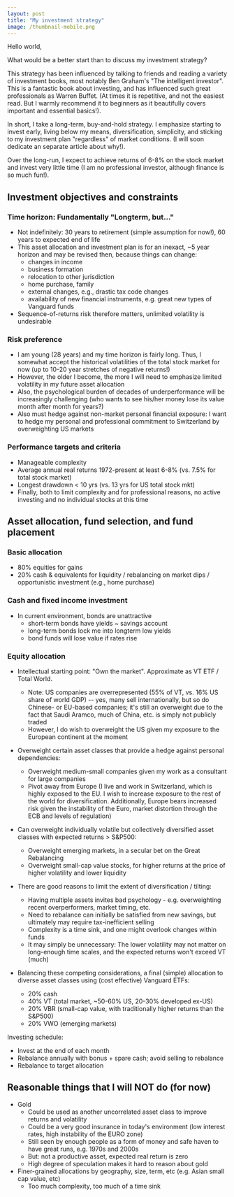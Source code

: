 ```yaml
---
layout: post
title: "My investment strategy"
image: /thumbnail-mobile.png
---
```


Hello world,

What would be a better start than to discuss my investment strategy?

This strategy has been influenced by talking to friends and reading a variety of investment books, most notably Ben Graham's "The intelligent investor". This is a fantastic book about investing, and has influenced such great professionals as Warren Buffet.
(At times it is repetitive, and not the easiest read. But I warmly recommend it to beginners as it beautifully covers important and essential basics!).

In short, I take a long-term, buy-and-hold strategy. I emphasize starting to invest early, living below my means, diversification, simplicity, and sticking to my investment plan "regardless" of market conditions. (I will soon dedicate an separate article about why!).

Over the long-run, I expect to achieve returns of 6-8% on the stock market and invest very little time (I am no professional investor, although finance is so much fun!). 



## Investment objectives and constraints

### Time horizon: Fundamentally "Longterm, but..."
- Not indefinitely: 30 years to retirement (simple assumption for now!), 60 years to expected end of life
- This asset allocation and investment plan is for an inexact, ~5 year horizon and may be revised then, because things can change:
  - changes in income
  - business formation
  - relocation to other jurisdiction
  - home purchase, family
  - external changes, e.g., drastic tax code changes
  - availability of new financial instruments, e.g. great new types of Vanguard funds
- Sequence-of-returns risk therefore matters, unlimited volatility is undesirable

### Risk preference
- I am young (28 years) and my time horizon is fairly long. Thus, I somewhat accept the historical volatilities of the total stock market for now (up to 10-20 year stretches of negative returns!)
- However, the older I become, the more I will need to emphasize limited volatility in my future asset allocation
- Also, the psychological burden of decades of underperformance will be increasingly challenging (who wants to see his/her money lose its value month after month for years?)
- Also must hedge against non-market personal financial exposure: I want to hedge my personal and professional commitment to Switzerland by overweighting US markets

### Performance targets and criteria
- Manageable complexity
- Average annual real returns 1972-present at least 6-8% (vs. 7.5% for total stock market)
- Longest drawdown < 10 yrs (vs. 13 yrs for US total stock mkt)
- Finally, both to limit complexity and for professional reasons, no active investing and no individual stocks at this time


## Asset allocation, fund selection, and fund placement

### Basic allocation 

- 80% equities for gains
- 20% cash & equivalents for liquidity / rebalancing on market dips / opportunistic investment (e.g., home purchase)

### Cash and fixed income investment

- In current environment, bonds are unattractive
  - short-term bonds have yields ~ savings account
  - long-term bonds lock me into longterm low yields
  - bond funds will lose value if rates rise
  
### Equity allocation

- Intellectual starting point: "Own the market".  Approximate as VT ETF / Total World.
  - Note: US companies are overrepresented (55% of VT, vs. 16% US share of world GDP) -- yes, many sell internationally, but so do Chinese- or EU-based companies; it's still an overweight due to the fact that Saudi Aramco, much of China, etc. is simply not publicly traded
  - However, I do wish to overweight the US given my exposure to the European continent at the moment

- Overweight certain asset classes that provide a hedge against personal dependencies:
  - Overweight medium-small companies given my work as a consultant for large companies
  - Pivot away from Europe (I live and work in Switzerland, which is highly exposed to the EU. I wish to increase exposure to the rest of the world for diversification. Additionally, Europe bears increased risk given the instability of the Euro, market distortion through the ECB and levels of regulation)
- Can overweight individually volatile but collectively diversified asset classes with expected returns > S&P500:
  - Overweight emerging markets, in a secular bet on the Great Rebalancing
  - Overweight small-cap value stocks, for higher returns at the price of higher volatility and lower liquidity
   
- There are good reasons to limit the extent of diversification / tilting:
  - Having multiple assets invites bad psychology - e.g. overweighting recent overperformers, market timing, etc.
  - Need to rebalance can initially be satisfied from new savings, but ultimately may require tax-inefficient selling
  - Complexity is a time sink, and one might overlook changes within funds
  - It may simply be unnecessary: The lower volatility may not matter on long-enough time scales, and the expected returns won't exceed VT (much)



- Balancing these competing considerations, a final (simple) allocation to diverse asset classes using (cost effective) Vanguard ETFs:

   - 20%   cash 
   - 40%	  VT (total market, ~50-60% US, 20-30% developed ex-US)
   - 20%   VBR (small-cap value, with traditionally higher returns than the S&P500)
   - 20%   VWO (emerging markets)

 Investing schedule:
   - Invest at the end of each month
   - Rebalance annually with bonus + spare cash; avoid selling to rebalance
   - Rebalance to target allocation

  
## Reasonable things that I will NOT do (for now)
- Gold
  - Could be used as another uncorrelated asset class to improve returns and volatility
  - Could be a very good insurance in today's environment (low interest rates, high instability of the EURO zone)
  - Still seen by enough people as a form of money and safe haven to have great runs, e.g. 1970s and 2000s
  - But: not a productive asset, expected real return is zero
  - High degree of speculation makes it hard to reason about gold 
- Finer-grained allocations by geography, size, term, etc (e.g. Asian small cap value, etc)
  - Too much complexity, too much of a time sink




